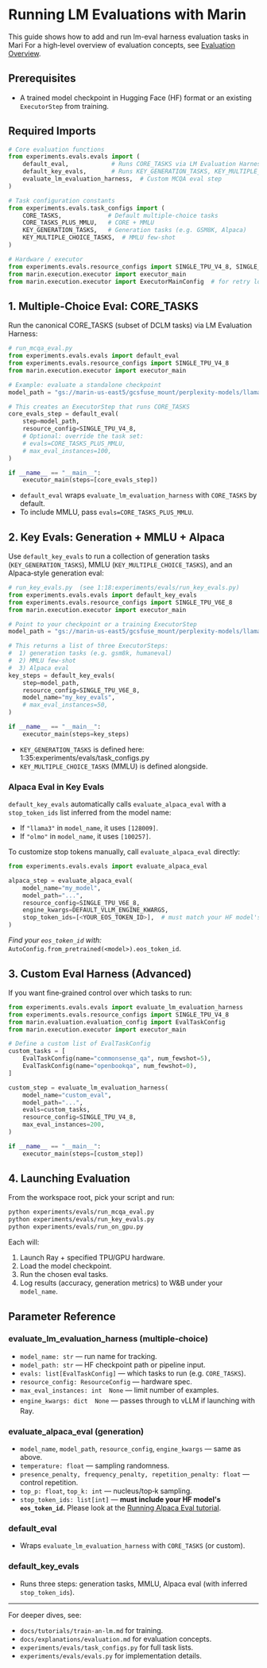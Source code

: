 # Running LM Evaluations with Marin

This guide shows how to add and run lm-eval harness evaluation tasks in Mari For a high‐level overview of evaluation concepts, see [Evaluation Overview](../explanations/evaluation.md).

## Prerequisites

- A trained model checkpoint in Hugging Face (HF) format or an existing `ExecutorStep` from training.

## Required Imports

```python
# Core evaluation functions
from experiments.evals.evals import (
    default_eval,            # Runs CORE_TASKS via LM Evaluation Harness
    default_key_evals,       # Runs KEY_GENERATION_TASKS, KEY_MULTIPLE_CHOICE_TASKS, and Alpaca
    evaluate_lm_evaluation_harness,  # Custom MCQA eval step
)

# Task configuration constants
from experiments.evals.task_configs import (
    CORE_TASKS,             # Default multiple‐choice tasks
    CORE_TASKS_PLUS_MMLU,   # CORE + MMLU
    KEY_GENERATION_TASKS,   # Generation tasks (e.g. GSM8K, Alpaca)
    KEY_MULTIPLE_CHOICE_TASKS,  # MMLU few‐shot
)

# Hardware / executor
from experiments.evals.resource_configs import SINGLE_TPU_V4_8, SINGLE_TPU_V6E_8
from marin.execution.executor import executor_main
from marin.execution.executor import ExecutorMainConfig  # for retry logic
```

## 1. Multiple‐Choice Eval: CORE_TASKS

Run the canonical CORE_TASKS (subset of DCLM tasks) via LM Evaluation Harness:

```python
# run_mcqa_eval.py
from experiments.evals.evals import default_eval
from experiments.evals.resource_configs import SINGLE_TPU_V4_8
from marin.execution.executor import executor_main

# Example: evaluate a standalone checkpoint
model_path = "gs://marin-us-east5/gcsfuse_mount/perplexity-models/llama-200m"

# This creates an ExecutorStep that runs CORE_TASKS
core_evals_step = default_eval(
    step=model_path,
    resource_config=SINGLE_TPU_V4_8,
    # Optional: override the task set:
    # evals=CORE_TASKS_PLUS_MMLU,
    # max_eval_instances=100,
)

if __name__ == "__main__":
    executor_main(steps=[core_evals_step])
```

- `default_eval` wraps `evaluate_lm_evaluation_harness` with `CORE_TASKS` by default.
- To include MMLU, pass `evals=CORE_TASKS_PLUS_MMLU`.

## 2. Key Evals: Generation + MMLU + Alpaca

Use `default_key_evals` to run a collection of generation tasks (`KEY_GENERATION_TASKS`), MMLU (`KEY_MULTIPLE_CHOICE_TASKS`), and an Alpaca‐style generation eval:

```python
# run_key_evals.py  (see 1:18:experiments/evals/run_key_evals.py)
from experiments.evals.evals import default_key_evals
from experiments.evals.resource_configs import SINGLE_TPU_V6E_8
from marin.execution.executor import executor_main

# Point to your checkpoint or a training ExecutorStep
model_path = "gs://marin-us-east5/gcsfuse_mount/perplexity-models/llama-200m"

# This returns a list of three ExecutorSteps:
#  1) generation tasks (e.g. gsm8k, humaneval)
#  2) MMLU few-shot
#  3) Alpaca eval
key_steps = default_key_evals(
    step=model_path,
    resource_config=SINGLE_TPU_V6E_8,
    model_name="my_key_evals",
    # max_eval_instances=50,
)

if __name__ == "__main__":
    executor_main(steps=key_steps)
```

- `KEY_GENERATION_TASKS` is defined here: 1:35:experiments/evals/task_configs.py
- `KEY_MULTIPLE_CHOICE_TASKS` (MMLU) is defined alongside.

### Alpaca Eval in Key Evals

`default_key_evals` automatically calls `evaluate_alpaca_eval` with a `stop_token_ids` list inferred from the model name:
- If `"llama3"` in `model_name`, it uses `[128009]`.
- If `"olmo"` in `model_name`, it uses `[100257]`.

To customize stop tokens manually, call `evaluate_alpaca_eval` directly:

```python
from experiments.evals.evals import evaluate_alpaca_eval

alpaca_step = evaluate_alpaca_eval(
    model_name="my_model",
    model_path="...",
    resource_config=SINGLE_TPU_V6E_8,
    engine_kwargs=DEFAULT_VLLM_ENGINE_KWARGS,
    stop_token_ids=[<YOUR_EOS_TOKEN_ID>],  # must match your HF model's eos_token_id
)
```

*Find your `eos_token_id` with:*  `AutoConfig.from_pretrained(<model>).eos_token_id`.

## 3. Custom Eval Harness (Advanced)

If you want fine‐grained control over which tasks to run:

```python
from experiments.evals.evals import evaluate_lm_evaluation_harness
from experiments.evals.resource_configs import SINGLE_TPU_V4_8
from marin.evaluation.evaluation_config import EvalTaskConfig
from marin.execution.executor import executor_main

# Define a custom list of EvalTaskConfig
custom_tasks = [
    EvalTaskConfig(name="commonsense_qa", num_fewshot=5),
    EvalTaskConfig(name="openbookqa", num_fewshot=0),
]

custom_step = evaluate_lm_evaluation_harness(
    model_name="custom_eval",
    model_path="...",
    evals=custom_tasks,
    resource_config=SINGLE_TPU_V4_8,
    max_eval_instances=200,
)

if __name__ == "__main__":
    executor_main(steps=[custom_step])
```

## 4. Launching Evaluation

From the workspace root, pick your script and run:

```bash
python experiments/evals/run_mcqa_eval.py
python experiments/evals/run_key_evals.py
python experiments/evals/run_on_gpu.py
```
Each will:
1. Launch Ray + specified TPU/GPU hardware.
2. Load the model checkpoint.
3. Run the chosen eval tasks.
4. Log results (accuracy, generation metrics) to W&B under your `model_name`.

## Parameter Reference

### evaluate_lm_evaluation_harness (multiple‐choice)
- `model_name: str` — run name for tracking.
- `model_path: str` — HF checkpoint path or pipeline input.
- `evals: list[EvalTaskConfig]` — which tasks to run (e.g. `CORE_TASKS`).
- `resource_config: ResourceConfig` — hardware spec.
- `max_eval_instances: int  None` — limit number of examples.
- `engine_kwargs: dict  None` — passes through to vLLM if launching with Ray.

### evaluate_alpaca_eval (generation)
- `model_name`, `model_path`, `resource_config`, `engine_kwargs` — same as above.
- `temperature: float` — sampling randomness.
- `presence_penalty, frequency_penalty, repetition_penalty: float` — control repetition.
- `top_p: float`, `top_k: int` — nucleus/top‐k sampling.
- `stop_token_ids: list[int]` — **must include your HF model's `eos_token_id`.**
Please look at the [Running Alpaca Eval tutorial](run-alpaca-eval.md).

### default_eval
- Wraps `evaluate_lm_evaluation_harness` with `CORE_TASKS` (or custom).

### default_key_evals
- Runs three steps: generation tasks, MMLU, Alpaca eval (with inferred `stop_token_ids`).

---

For deeper dives, see:
- `docs/tutorials/train-an-lm.md` for training.
- `docs/explanations/evaluation.md` for evaluation concepts.
- `experiments/evals/task_configs.py` for full task lists.
- `experiments/evals/evals.py` for implementation details.
